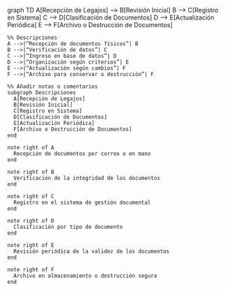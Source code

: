 graph TD
    A[Recepción de Legajos] --> B[Revisión Inicial]
    B --> C[Registro en Sistema]
    C --> D[Clasificación de Documentos]
    D --> E[Actualización Periódica]
    E --> F[Archivo o Destrucción de Documentos]

    %% Descripciones
    A -->|“Recepción de documentos físicos”| B
    B -->|“Verificación de datos”| C
    C -->|“Ingreso en base de datos”| D
    D -->|“Organización según criterios”| E
    E -->|“Actualización según cambios”| F
    F -->|“Archivo para conservar o destrucción”| F

    %% Añadir notas o comentarios
    subgraph Descripciones
      A[Recepción de Legajos]
      B[Revisión Inicial]
      C[Registro en Sistema]
      D[Clasificación de Documentos]
      E[Actualización Periódica]
      F[Archivo o Destrucción de Documentos]
    end

    note right of A
      Recepción de documentos por correo o en mano
    end

    note right of B
      Verificación de la integridad de los documentos
    end

    note right of C
      Registro en el sistema de gestión documental
    end

    note right of D
      Clasificación por tipo de documento
    end

    note right of E
      Revisión periódica de la validez de los documentos
    end

    note right of F
      Archivo en almacenamiento o destrucción segura
    end
    
